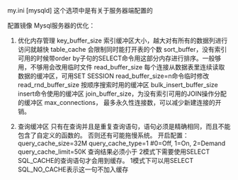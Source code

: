 my.ini
[mysqld] 这个选项中是有关于服务器端配置的

配置镜像
Mysql服务器的优化：
1. 优化内存管理
    key_buffer_size 索引缓冲区大小，越大对有所有的数据列进行访问就越快
    table_cache 会限制同时能打开表的个数
    sort_buffer，没有索引可用的时候带order by子句的SELECT命令用这部分内存进行排序。一般够用，不够用会改用临时文件
    read_buffer_size 每个连接从数据表里连续读取数据的缓冲区，可用SET SESSION read_buffer_size=n命令临时修改
    read_rnd_buffer_size 按顺序搜索时用的缓冲区
    bulk_insert_buffer_size insert命令使用的缓冲区
    join_buffer_size，为没有索引可用的JOIN操作分配的缓冲区
    max_connections， 最多永久性连接数，可以减少新建连接的开销。

2. 查询缓冲区
    只有在查询并且是重复查询语句，语句必须是精确相同，而且不能包含了自定义的函数的。
    否则还有可能拖慢系统。
    开启配置：
        query_cache_size=32M
        query_cache_type=1  #0=Off, 1=On, 2=Demand
        query_cache_limit=50K  查询结果必须小于
   2模式下需要使用SELECT SQL_CACHE的查询语句才会用到缓存。
   1模式下可以用SELECT SQL_NO_CACHE表示这一句不加入缓存